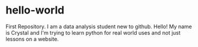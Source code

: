 # hello-world
First Repository. 
I am a data analysis student new to github. Hello! My name is Crystal and I'm trying to learn python for real world uses and not just lessons on a website.
